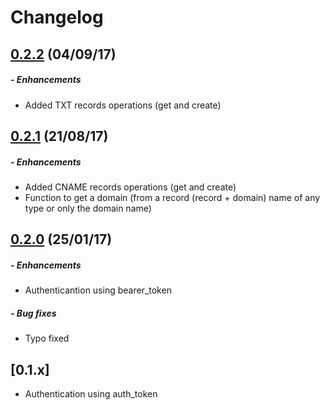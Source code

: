 # Changelog

## [0.2.2](https://github.com/globocom/globodns-client-ruby/releases/tag/v0.2.2) (04/09/17)
##### - Enhancements
 * Added TXT records operations (get and create)

## [0.2.1](https://github.com/globocom/globodns-client-ruby/releases/tag/v0.2.1) (21/08/17)
##### - Enhancements
 * Added CNAME records operations (get and create)
 * Function to get a domain (from a record (record + domain) name of any type or only the domain name)

## [0.2.0](https://github.com/globocom/globodns-client-ruby/releases/tag/v0.2.0) (25/01/17)
##### - Enhancements
 * Authenticantion using bearer_token
##### - Bug fixes
 * Typo fixed



## [0.1.x]
*  Authentication using auth_token
